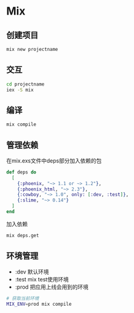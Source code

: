 # Mix

## 创建项目

``` bash
mix new projectname
```

## 交互

``` bash
cd projectname
iex -S mix
```

## 编译

``` bash
mix compile
```

## 管理依赖

在mix.exs文件中deps部分加入依赖的包
``` elixir
def deps do
  [
    {:phoenix, "~> 1.1 or ~> 1.2"},
    {:phoenix_html, "~> 2.3"},
    {:cowboy, "~> 1.0", only: [:dev, :test]},
    {:slime, "~> 0.14"}
  ]
end
```

加入依赖
``` bash
mix deps.get
```

##  环境管理

* :dev 默认环境
* :test mix test使用环境
* :prod 把应用上线会用到的环境

``` bash
# 获取当前环境
MIX_ENV=prod mix compile
```
